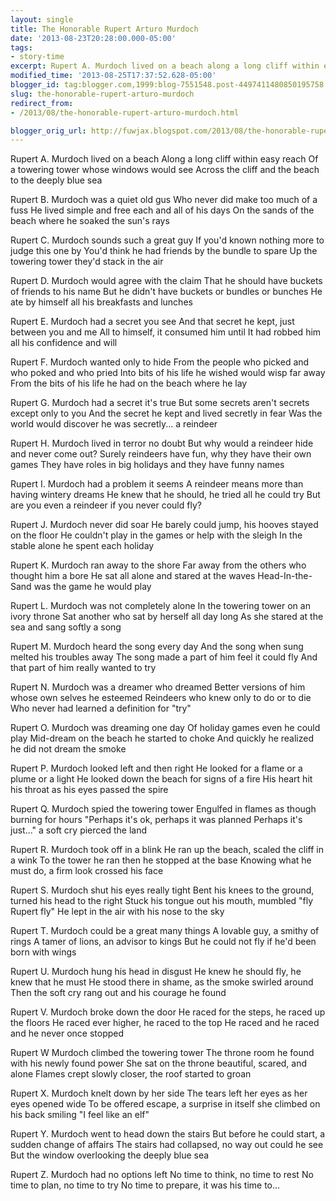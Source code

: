 ```yaml
---
layout: single
title: The Honorable Rupert Arturo Murdoch
date: '2013-08-23T20:28:00.000-05:00'
tags:
- story-time
excerpt: Rupert A. Murdoch lived on a beach along a long cliff within easy reach...
modified_time: '2013-08-25T17:37:52.628-05:00'
blogger_id: tag:blogger.com,1999:blog-7551548.post-4497411480850195758
slug: the-honorable-rupert-arturo-murdoch
redirect_from:
- /2013/08/the-honorable-rupert-arturo-murdoch.html

blogger_orig_url: http://fuwjax.blogspot.com/2013/08/the-honorable-rupert-arturo-murdoch.html
---
```


Rupert A. Murdoch lived on a beach
Along a long cliff within easy reach
Of a towering tower whose windows would see
Across the cliff and the beach to the deeply blue sea

Rupert B. Murdoch was a quiet old gus
Who never did make too much of a fuss
He lived simple and free each and all of his days
On the sands of the beach where he soaked the sun's rays

Rupert C. Murdoch sounds such a great guy
If you'd known nothing more to judge this one by
You'd think he had friends by the bundle to spare
Up the towering tower they'd stack in the air

Rupert D. Murdoch would agree with the claim
That he should have buckets of friends to his name
But he didn't have buckets or bundles or bunches
He ate by himself all his breakfasts and lunches

Rupert E. Murdoch had a secret you see
And that secret he kept, just between you and me
All to himself, it consumed him until
It had robbed him all his confidence and will

Rupert F. Murdoch wanted only to hide
From the people who picked and who poked and who pried
Into bits of his life he wished would wisp far away
From the bits of his life he had on the beach where he lay

Rupert G. Murdoch had a secret it's true
But some secrets aren't secrets except only to you
And the secret he kept and lived secretly in fear
Was the world would discover he was secretly... a reindeer

Rupert H. Murdoch lived in terror no doubt
But why would a reindeer hide and never come out?
Surely reindeers have fun, why they have their own games
They have roles in big holidays and they have funny names

Rupert I. Murdoch had a problem it seems
A reindeer means more than having wintery dreams
He knew that he should, he tried all he could try
But are you even a reindeer if you never could fly?

Rupert J. Murdoch never did soar
He barely could jump, his hooves stayed on the floor
He couldn't play in the games or help with the sleigh
In the stable alone he spent each holiday

Rupert K. Murdoch ran away to the shore
Far away from the others who thought him a bore
He sat all alone and stared at the waves
Head-In-the-Sand was the game he would play

Rupert L. Murdoch was not completely alone
In the towering tower on an ivory throne
Sat another who sat by herself all day long
As she stared at the sea and sang softly a song

Rupert M. Murdoch heard the song every day
And the song when sung melted his troubles away
The song made a part of him feel it could fly
And that part of him really wanted to try

Rupert N. Murdoch was a dreamer who dreamed
Better versions of him whose own selves he esteemed
Reindeers who knew only to do or to die
Who never had learned a definition for "try"

Rupert O. Murdoch was dreaming one day
Of holiday games even he could play
Mid-dream on the beach he started to choke
And quickly he realized he did not dream the smoke

Rupert P. Murdoch looked left and then right
He looked for a flame or a plume or a light
He looked down the beach for signs of a fire
His heart hit his throat as his eyes passed the spire

Rupert Q. Murdoch spied the towering tower
Engulfed in flames as though burning for hours
"Perhaps it's ok, perhaps it was planned
Perhaps it's just..." a soft cry pierced the land

Rupert R. Murdoch took off in a blink
He ran up the beach, scaled the cliff in a wink
To the tower he ran then he stopped at the base
Knowing what he must do, a firm look crossed his face

Rupert S. Murdoch shut his eyes really tight
Bent his knees to the ground, turned his head to the right
Stuck his tongue out his mouth, mumbled "fly Rupert fly"
He lept in the air with his nose to the sky

Rupert T. Murdoch could be a great many things
A lovable guy, a smithy of rings
A tamer of lions, an advisor to kings
But he could not fly if he'd been born with wings

Rupert U. Murdoch hung his head in disgust
He knew he should fly, he knew that he must
He stood there in shame, as the smoke swirled around
Then the soft cry rang out and his courage he found

Rupert V. Murdoch broke down the door
He raced for the steps, he raced up the floors
He raced ever higher, he raced to the top
He raced and he raced and he never once stopped

Rupert W Murdoch climbed the towering tower
The throne room he found with his newly found power
She sat on the throne beautiful, scared, and alone
Flames crept slowly closer, the roof started to groan

Rupert X. Murdoch knelt down by her side
The tears left her eyes as her eyes opened wide
To be offered escape, a surprise in itself
she climbed on his back smiling "I feel like an elf"

Rupert Y. Murdoch went to head down the stairs
But before he could start, a sudden change of affairs
The stairs had collapsed, no way out could he see
But the window overlooking the deeply blue sea

Rupert Z. Murdoch had no options left
No time to think, no time to rest
No time to plan, no time to try
No time to prepare, it was his time to...
